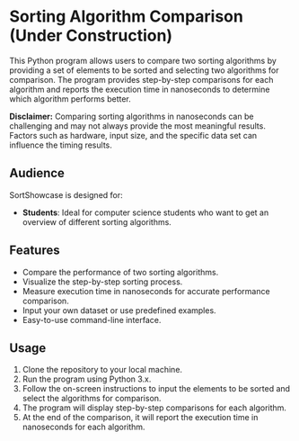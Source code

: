 # Sorting Algorithm Comparison (Under Construction)

This Python program allows users to compare two sorting algorithms by providing a set of elements to be sorted and selecting two algorithms for comparison. The program provides step-by-step comparisons for each algorithm and reports the execution time in nanoseconds to determine which algorithm performs better.

**Disclaimer:** Comparing sorting algorithms in nanoseconds can be challenging and may not always provide the most meaningful results. Factors such as hardware, input size, and the specific data set can influence the timing results.

## Audience

SortShowcase is designed for:

- **Students**: Ideal for computer science students who want to get an overview of different sorting algorithms.

## Features

- Compare the performance of two sorting algorithms.
- Visualize the step-by-step sorting process.
- Measure execution time in nanoseconds for accurate performance comparison.
- Input your own dataset or use predefined examples.
- Easy-to-use command-line interface.

## Usage

1. Clone the repository to your local machine.
2. Run the program using Python 3.x.
3. Follow the on-screen instructions to input the elements to be sorted and select the algorithms for comparison.
4. The program will display step-by-step comparisons for each algorithm.
5. At the end of the comparison, it will report the execution time in nanoseconds for each algorithm.

